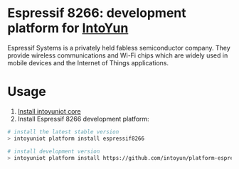 # Espressif 8266: development platform for [IntoYun](https://www.intoyun.com/)

Espressif Systems is a privately held fabless semiconductor company. They provide wireless communications and Wi-Fi chips which are widely used in mobile devices and the Internet of Things applications.

# Usage

1. [Install intoyuniot core](http://docs.intoyun.com/devicedev/develop-tools/guide)
2. Install Espressif 8266 development platform:
```bash
# install the latest stable version
> intoyuniot platform install espressif8266

# install development version
> intoyuniot platform install https://github.com/intoyun/platform-espressif8266.git
```
